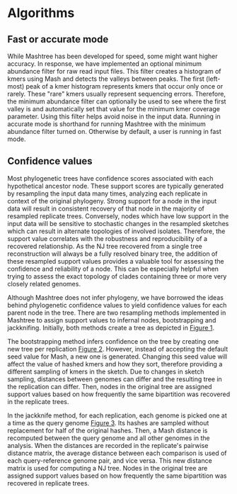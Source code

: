 # Algorithms

## Fast or accurate mode

While Mashtree has been developed for speed, some might want higher accuracy.
In response, we have implemented an optional minimum abundance filter for raw read input files.
This filter creates a histogram of kmers using Mash and detects the valleys between peaks.
The first (left-most) peak of a kmer histogram represents kmers that occur only once or rarely.
These "rare" kmers usually represent sequencing errors.
Therefore, the minimum abundance filter can optionally be used to see where the first valley is and automatically set that value for the minimum kmer coverage parameter.
Using this filter helps avoid noise in the input data.
Running in accurate mode is shorthand for running Mashtree with the minimum abundance filter turned on.
Otherwise by default, a user is running in fast mode.

## Confidence values

Most phylogenetic trees have confidence scores associated with each hypothetical ancestor node.
These support scores are typically generated by resampling the input data many times, analyzing each replicate in context of the original phylogeny.
Strong  support for a node in the input data will result in consistent recovery of that node in the majority of resampled replicate trees.  Conversely, nodes which have low support in the input data will be sensitive to stochastic changes in the resampled sketches which can result in alternate topologies of involved isolates.  Therefore, the support value correlates with the robustness and reproducibility of a recovered relationship.  As the NJ tree recovered from a single tree reconstruction will always be a fully resolved binary tree, the addition of these resampled support values provides a valuable tool for assessing the confidence and reliability of a node.  This can be especially helpful when trying to assess the exact topology of clades containing  three or more very closely related genomes.

Although Mashtree does not infer phylogeny, we have borrowed the ideas behind phylogenetic confidence values to yield confidence values for each parent node in the tree. There are two resampling methods implemented in Mashtree to assign support values to infernal nodes, bootstrapping and jackknifing. Initially, both methods create a tree as depicted in [Figure 1](../paper/Mashtree_workflow.png).

The bootstrapping method infers confidence on the tree by creating one new tree per replication [Figure 2](../paper/Bootstrap_workflow.png). However, instead of accepting the default seed value for Mash, a new one is generated.
Changing this seed value will affect the value of hashed kmers and how they sort, therefore providing a different sampling of kmers in the sketch.
Due to changes in sketch sampling, distances between genomes can differ and the resulting tree in the replication can differ. Then, nodes in the original tree are assigned support values based on how frequently the same bipartition was recovered in the replicate trees.

In the jackknife method, for each replication, each genome is picked one at a time as the query genome [Figure 3](../paper/Jackknife_workflow.png).  Its hashes are sampled without replacement for half of the original hashes.  Then, a Mash distance is recomputed between the query genome and all other genomes in the analysis.
When the distances are recorded in the replicate's pairwise distance matrix, the average distance between each comparison is used of each query-reference genome pair, and vice versa. This new distance matrix is used for computing a NJ tree. Nodes in the original tree are assigned support values based on how frequently the same bipartition was recovered in replicate trees.

